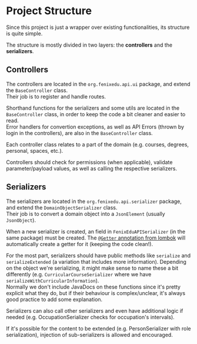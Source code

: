# Project Structure

Since this project is just a wrapper over existing functionalities,
its structure is quite simple.

The structure is mostly divided in two layers:
the **controllers** and the **serializers**.

## Controllers

The controllers are located in the `org.fenixedu.api.ui` package, and extend
the `BaseController` class.  
Their job is to register and handle routes.

Shorthand functions for the serializers and some utils are located in the `BaseController` class,
in order to keep the code a bit cleaner and easier to read.  
Error handlers for convertion exceptions, as well as API Errors
(thrown by login in the controllers), are also in the `BaseController` class.

Each controller class relates to a part of the domain (e.g. courses, degrees, personal, spaces, etc.).

Controllers should check for permissions (when applicable), validate parameter/payload
values, as well as calling the respective serializers.

## Serializers

The serializers are located in the `org.fenixedu.api.serializer` package, and
extend the `DomainObjectSerializer` class.  
Their job is to convert a domain object into a `JsonElement` (usually `JsonObject`).

When a new serializer is created, an field in `FenixEduAPISerializer` (in the same package)
must be created.
The [`@Getter` annotation from lombok](https://projectlombok.org/features/GetterSetter)
will automatically create a getter for it (keeping the code clean!).

For the most part, serializers should have public methods like `serialize` and
`serializeExtended` (a variation that includes more information).
Depending on the object we're serializing, it might make sense to name these
a bit differently (e.g. `CurricularCourseSerializer` where we have
`serializeWithCurricularInformation`).  
Normally we don't include JavaDocs on these functions since it's pretty explicit
what they do, but if their behaviour is complex/unclear, it's always
good practice to add some explanation.

Serializers can also call other serializers and even have additional logic
if needed (e.g. OccupationSerializer checks for occupation's intervals).

If it's possible for the content to be extended (e.g. PersonSerializer with role serialization),
injection of sub-serializers is allowed and encouraged.
